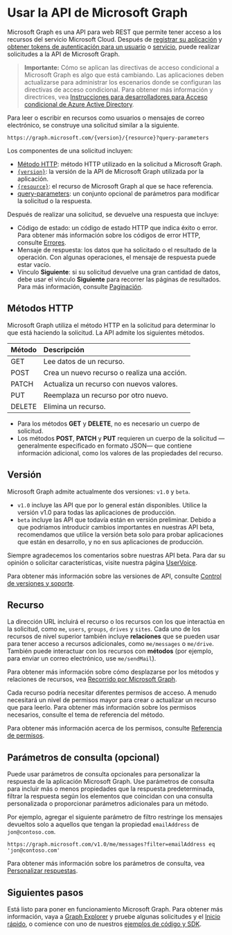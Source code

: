 # <a name="use-the-microsoft-graph-api"></a>Usar la API de Microsoft Graph

Microsoft Graph es una API para web REST que permite tener acceso a los recursos del servicio Microsoft Cloud. Después de [registrar su aplicación](auth_register_app_v2.md) y [obtener tokens de autenticación para un usuario](auth_v2_user.md) o [servicio](auth_v2_service.md), puede realizar solicitudes a la API de Microsoft Graph.

> **Importante:**  Cómo se aplican las directivas de acceso condicional a Microsoft Graph es algo que está cambiando. Las aplicaciones deben actualizarse para administrar los escenarios donde se configuran las directivas de acceso condicional. Para obtener más información y directrices, vea [Instrucciones para desarrolladores para Acceso condicional de Azure Active Directory](https://docs.microsoft.com/azure/active-directory/develop/active-directory-conditional-access-developer).

Para leer o escribir en recursos como usuarios o mensajes de correo electrónico, se construye una solicitud similar a la siguiente.

```http
https://graph.microsoft.com/{version}/{resource}?query-parameters
```

Los componentes de una solicitud incluyen:

* [Método HTTP](#http-methods): método HTTP utilizado en la solicitud a Microsoft Graph.
* [`{version}`](#version): la versión de la API de Microsoft Graph utilizada por la aplicación.
* [`{resource}`](#resource): el recurso de Microsoft Graph al que se hace referencia.
* [query-parameters](#query-parameters-optional): un conjunto opcional de parámetros para modificar la solicitud o la respuesta.

Después de realizar una solicitud, se devuelve una respuesta que incluye: 

* Código de estado: un código de estado HTTP que indica éxito o error. Para obtener más información sobre los códigos de error HTTP, consulte [Errores](errors.md).
* Mensaje de respuesta: los datos que ha solicitado o el resultado de la operación. Con algunas operaciones, el mensaje de respuesta puede estar vacío.
* Vínculo **Siguiente**: si su solicitud devuelve una gran cantidad de datos, debe usar el vínculo **Siguiente** para recorrer las páginas de resultados. Para más información, consulte [Paginación](paging.md).

## <a name="http-methods"></a>Métodos HTTP

Microsoft Graph utiliza el método HTTP en la solicitud para determinar lo que está haciendo la solicitud. La API admite los siguientes métodos.


|**Método** |**Descripción**                             |
| :----- | :------------------------------------------- |
| GET    | Lee datos de un recurso.                   |
| POST   | Crea un nuevo recurso o realiza una acción. |
| PATCH  | Actualiza un recurso con nuevos valores.           |
| PUT    | Reemplaza un recurso por otro nuevo.           |
| DELETE | Elimina un recurso.                           |

* Para los métodos **GET** y **DELETE**, no es necesario un cuerpo de solicitud.
* Los métodos **POST**, **PATCH** y **PUT** requieren un cuerpo de la solicitud —generalmente especificado en formato JSON— que contiene información adicional, como los valores de las propiedades del recurso.

## <a name="version"></a>Versión

Microsoft Graph admite actualmente dos versiones: `v1.0` y `beta`.

* `v1.0` incluye las API que por lo general están disponibles. Utilice la versión v1.0 para todas las aplicaciones de producción.
* `beta` incluye las API que todavía están en versión preliminar. Debido a que podríamos introducir cambios importantes en nuestras API beta, recomendamos que utilice la versión beta solo para probar aplicaciones que están en desarrollo, y no en sus aplicaciones de producción.

Siempre agradecemos los comentarios sobre nuestras API beta. Para dar su opinión o solicitar características, visite nuestra página [UserVoice](https://officespdev.uservoice.com/).

Para obtener más información sobre las versiones de API, consulte [Control de versiones y soporte](versioning_and_support.md).

## <a name="resource"></a>Recurso

La dirección URL incluirá el recurso o los recursos con los que interactúa en la solicitud, como `me`, `users`, `groups`, `drives` y `sites`. Cada uno de los recursos de nivel superior también incluye **relaciones** que se pueden usar para tener acceso a recursos adicionales, como `me/messages` o `me/drive`. También puede interactuar con los recursos con **métodos** (por ejemplo, para enviar un correo electrónico, use `me/sendMail`).

Para obtener más información sobre cómo desplazarse por los métodos y relaciones de recursos, vea [Recorrido por Microsoft Graph](traverse_the_graph.md). 

Cada recurso podría necesitar diferentes permisos de acceso. A menudo necesitará un nivel de permisos mayor para crear o actualizar un recurso que para leerlo. Para obtener más información sobre los permisos necesarios, consulte el tema de referencia del método. 

Para obtener más información acerca de los permisos, consulte [Referencia de permisos](permissions_reference.md).

## <a name="query-parameters-optional"></a>Parámetros de consulta (opcional)

Puede usar parámetros de consulta opcionales para personalizar la respuesta de la aplicación Microsoft Graph. Use parámetros de consulta para incluir más o menos propiedades que la respuesta predeterminada, filtrar la respuesta según los elementos que coincidan con una consulta personalizada o proporcionar parámetros adicionales para un método.

Por ejemplo, agregar el siguiente parámetro de filtro restringe los mensajes devueltos solo a aquellos que tengan la propiedad `emailAddress` de `jon@contoso.com`.

```http
https://graph.microsoft.com/v1.0/me/messages?filter=emailAddress eq 'jon@contoso.com'
```

Para obtener más información sobre los parámetros de consulta, vea [Personalizar respuestas](query_parameters.md).

## <a name="next-steps"></a>Siguientes pasos

Está listo para poner en funcionamiento Microsoft Graph. Para obtener más información, vaya a [Graph Explorer](https://developer.microsoft.com/es-ES/graph/graph-explorer) y pruebe algunas solicitudes y el [Inicio rápido](https://developer.microsoft.com/es-ES/graph/quick-start), o comience con uno de nuestros [ejemplos de código y SDK](https://developer.microsoft.com/es-ES/graph/code-samples-and-sdks).

